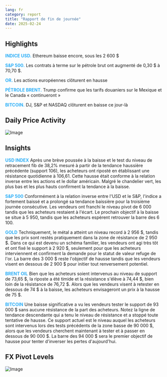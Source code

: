 ```yaml
---
lang: fr
category: report
title: "Rapport de fin de journée"
date: 2025-02-24
---
```



<h2>Highlights</h2>
<strong style="color: #2caef7;">INDICE USD.</strong> Ethereum baisse encore, sous les 2 600 $

<strong style="color: #2caef7;">S&P 500.</strong> Les contrats à terme sur le pétrole brut ont augmenté de 0,30 $ à 70,70 $.

<strong style="color: #2caef7;">OR.</strong> Les actions européennes clôturent en hausse

<strong style="color: #2caef7;">PÉTROLE BRENT.</strong> Trump confirme que les tarifs douaniers sur le Mexique et le Canada « continueront »

<strong style="color: #2caef7;">BITCOIN.</strong> DJ, S&P et NASDAQ clôturent en baisse ce jour-là



<h2>Daily Price Activity</h2>
<img src="https://markleighedu.github.io/img/Feb-2025/24-Feb-2025/price.jpg" alt="Image"/>

<h2>Insights</h2>
<strong style="color: #2caef7;">USD INDEX</strong> Après une brève poussée à la baisse et le test du niveau de retracement fib de 38,2% mesuré à partir de la tendance haussière précédente (support 106), les acheteurs ont riposté en établissant une résistance quotidienne à 106,61. Cette hausse était conforme à la relation inverse entre les actions et le dollar américain. Malgré le chandelier vert, les plus bas et les plus hauts confirment la tendance à la baisse.

<strong style="color: #2caef7;">S&P 500</strong> Conformément à la relation inverse entre l'USD et le S&P, l'indice a fortement baissé et a prolongé sa tendance baissière pour la troisième journée consécutive. Les vendeurs ont franchi le niveau pivot de 6 000 tandis que les acheteurs restaient à l'écart. Le prochain objectif à la baisse se situe à 5 950, tandis que les acheteurs espèrent retrouver la barre des 6 100.

<strong style="color: #2caef7;">GOLD</strong> Techniquement, le métal a atteint un niveau record à 2 956 $, tandis que les prix sont restés pratiquement dans la zone de résistance de 2 950 $. Dans ce qui est devenu un schéma familier, les vendeurs ont agi très tôt et ont fixé le support à 2 920 $, seulement pour que les acheteurs interviennent et confirment la demande pour le statut de valeur refuge de l'or. La barre des 3 000 $ reste l'objectif de hausse tandis que les vendeurs visent en dessous de 2 900 $ pour initier tout renversement potentiel.

<strong style="color: #2caef7;">BRENT OIL</strong> Bien que les acheteurs soient intervenus au niveau de support de 73,65 $, la riposte a été timide et la résistance s'élève à 74,44 $, bien loin de la résistance de 76,72 $. Alors que les vendeurs visent à retester en dessous de 74 $ à la baisse, les acheteurs envisageront un prix à la hausse de 75 $.

<strong style="color: #2caef7;">BITCOIN</strong> Une baisse significative a vu les vendeurs tester le support de 93 000 $ sans aucune résistance de la part des acheteurs. Notez la ligne de tendance descendante qui a tenu le niveau de résistance et a stoppé toute tentative de hausse. Ce support actuel est le niveau auquel les acheteurs sont intervenus lors des tests précédents de la zone basse de 90 000 $, alors que les vendeurs cherchent maintenant à tester et à passer en dessous de 90 000 $. La barre des 94 000 $ sera le premier objectif de hausse pour tenter d'inverser les pertes d'aujourd'hui.



<h2>FX Pivot Levels</h2>
<img src="https://markleighedu.github.io/img/Feb-2025/24-Feb-2025/pivot.jpg" alt="Image"/>